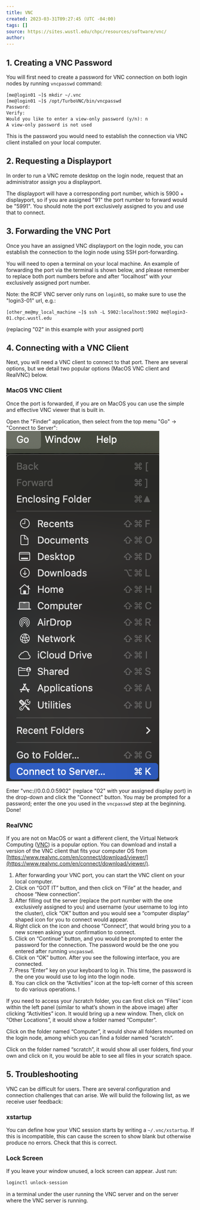 ```yaml
---
title: VNC
created: 2023-03-31T09:27:45 (UTC -04:00)
tags: []
source: https://sites.wustl.edu/chpc/resources/software/vnc/
author:
---
```

## 1. Creating a VNC Password
You will first need to create a password for VNC connection on both login nodes by running `vncpasswd` command:

```
[me@login01 ~]$ mkdir ~/.vnc
[me@login01 ~]$ /opt/TurboVNC/bin/vncpasswd
Password:
Verify:
Would you like to enter a view-only password (y/n): n
A view-only password is not used
```

This is the password you would need to establish the connection via VNC client installed on your local computer.
## 2. Requesting a Displayport
In order to run a VNC remote desktop on the login node, request that an administrator assign you a displayport.

The displayport will have a corresponding port number, which is 5900 + displayport, so if you are assigned "91" the port number to forward would be "5991". You should note the port exclusively assigned to you and use that to connect.
## 3. Forwarding the VNC Port
Once you have an assigned VNC displayport on the login node, you can establish the connection to the login node using SSH port-forwarding.

You will need to open a terminal on your local machine. An example of forwarding the port via the terminal is shown below, and please remember to replace both port numbers before and after “localhost” with your exclusively assigned port number. 

Note: the RCIF VNC server only runs on `login01`, so make sure to use the "login3-01" url, e.g.:

```
[other_me@my_local_machine ~]$ ssh -L 5902:localhost:5902 me@login3-01.chpc.wustl.edu
```
(replacing "02" in this example with your assigned port)
## 4. Connecting with a VNC Client
Next, you will need a VNC client to connect to that port. There are several options, but we detail two popular options (MacOS VNC client and RealVNC) below.
### MacOS VNC Client
Once the port is forwarded, if you are on MacOS you can use the simple and effective VNC viewer that is built in.

Open the "Finder" application, then select from the top menu "Go" -> "Connect to Server":
![Screenshot of Finder menu](../assets/images/macos_vnc.png)

Enter "vnc://0.0.0.0:5902" (replace "02" with your assigned display port) in the drop-down and click the "Connect" button. You may be prompted for a password; enter the one you used in the  `vncpasswd` step at the beginning. Done!
### RealVNC
If you are not on MacOS or want a different client, the Virtual Network Computing ([VNC](https://www.realvnc.com/en/)) is a popular option. You can download and install a version of the VNC client that fits your computer OS from [https://www.realvnc.com/en/connect/download/viewer/](https://www.realvnc.com/en/connect/download/viewer/).
1. After forwarding your VNC port, you can start the VNC client on your local computer.
2. Click on “GOT IT” button, and then click on “File” at the header, and choose “New connection”.
3. After filling out the server (replace the port number with the one exclusively assigned to you) and username (your username to log into the cluster), click “OK” button and you would see a “computer display” shaped icon for you to connect would appear.
4. Right click on the icon and choose “Connect”, that would bring you to a new screen asking your confirmation to connect.
5. Click on “Continue” button, and you would be prompted to enter the password for the connection. The password would be the one you entered after running `vncpasswd`.
6. Click on “OK” button. After you see the following interface, you are connected.
7. Press “Enter” key on your keyboard to log in. This time, the password is the one you would use to log into the login node.
8. You can click on the “Activities” icon at the top-left corner of this screen to do various operations. !

If you need to access your /scratch folder, you can first click on “Files” icon within the left panel (similar to what’s shown in the above image) after clicking “Activities” icon. It would bring up a new window. Then, click on “Other Locations”, it would show a folder named “Computer”.

Click on the folder named “Computer”, it would show all folders mounted on the login node, among which you can find a folder named “scratch”.

Click on the folder named “scratch”, it would show all user folders, find your own and click on it, you would be able to see all files in your scratch space.

## 5. Troubleshooting
VNC can be difficult for users. There are several configuration and connection challenges that can arise. We will build the following list, as we receive user feedback:
### xstartup
You can define how your VNC session starts by writing a `~/.vnc/xstartup`. If this is incompatible, this can cause the screen to show blank but otherwise produce no errors. Check that this is correct.
### Lock Screen
If you leave your window unused, a lock screen can appear. Just run:
```bash
loginctl unlock-session
```
in a terminal under the user running the VNC server and on the server where the VNC server is running.
